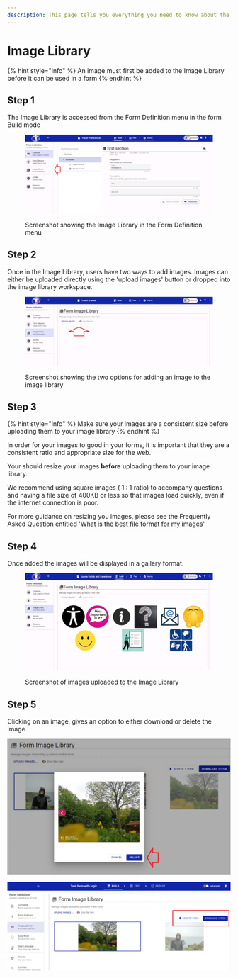 ```yaml
---
description: This page tells you everything you need to know about the form Image Library
---
```


# Image Library

{% hint style="info" %}
An image must first be added to the Image Library before it can be used in a form
{% endhint %}

## Step 1

The Image Library is accessed from the Form Definition menu in the form Build mode

<figure><img src="../../../.gitbook/assets/image (1) (1) (1) (1) (1) (1) (1).png" alt=""><figcaption><p>Screenshot showing the Image Library in the Form Definition menu</p></figcaption></figure>

## Step 2

Once in the Image Library, users have two ways to add images. Images can either be uploaded directly using the 'upload images' button or dropped into the image library workspace.

<figure><img src="../../../.gitbook/assets/image (2) (1) (1) (1) (1).png" alt=""><figcaption><p>Screenshot showing the two options for adding an image to the image library</p></figcaption></figure>

## Step 3

{% hint style="info" %}
Make sure your images are a consistent size before uploading them to your image library
{% endhint %}

In order for your images to good in your forms, it is important that they are a consistent ratio and appropriate size for the web. &#x20;

Your should resize your images **before** uploading them to your image library.

We recommend using square images ( 1 : 1 ratio) to accompany questions and having a file size of 400KB or less so that images load quickly, even if the internet connection is poor.

For more guidance on resizing you images, please see the Frequently Asked Question entitled '[What is the best file format for my images](../../../faq/what-is-the-best-file-format-for-easy-read-images.md)'

## Step 4

Once added the images will be displayed in a gallery format.

<figure><img src="../../../.gitbook/assets/image (6).png" alt=""><figcaption><p>Screenshot of images uploaded to the Image Library</p></figcaption></figure>

## Step 5

Clicking on an image, gives an option to either download or delete the image

![Screenshot of an image being selected in an Image Library](<../../../.gitbook/assets/image (313).png>)

![Screenshot of an image being delete from an Image libary](<../../../.gitbook/assets/image (324).png>)

